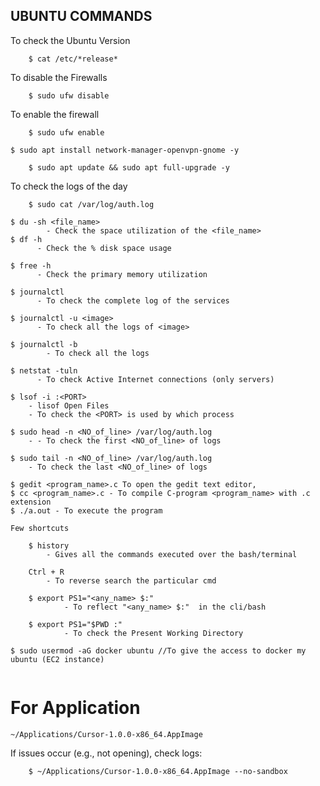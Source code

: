 ## UBUNTU COMMANDS

To check the Ubuntu Version
```
    $ cat /etc/*release* 
```

To disable the Firewalls
```
    $ sudo ufw disable 
```

To enable the firewall
```  
    $ sudo ufw enable 
```
```  
$ sudo apt install network-manager-openvpn-gnome -y
```
```
    $ sudo apt update && sudo apt full-upgrade -y 
```
To check the logs of the day
```
    $ sudo cat /var/log/auth.log
```
    
    $ du -sh <file_name> 
            - Check the space utilization of the <file_name>
    $ df -h
          - Check the % disk space usage

    $ free -h
          - Check the primary memory utilization
          
    $ journalctl
          - To check the complete log of the services

    $ journalctl -u <image>
          - To check all the logs of <image>

    $ journalctl -b
            - To check all the logs

    $ netstat -tuln
          - To check Active Internet connections (only servers)

    $ lsof -i :<PORT>
        - lisof Open Files
        - To check the <PORT> is used by which process

    $ sudo head -n <NO_of_line> /var/log/auth.log
        - - To check the first <NO_of_line> of logs

    $ sudo tail -n <NO_of_line> /var/log/auth.log
        - To check the last <NO_of_line> of logs
        
    
    
```
$ gedit <program_name>.c To open the gedit text editor,
$ cc <program_name>.c - To compile C-program <program_name> with .c extension
$ ./a.out - To execute the program

Few shortcuts

    $ history
        - Gives all the commands executed over the bash/terminal

    Ctrl + R
        - To reverse search the particular cmd

    $ export PS1="<any_name> $:"
            - To reflect "<any_name> $:"  in the cli/bash

    $ export PS1="$PWD :"
            - To check the Present Working Directory

```



```
$ sudo usermod -aG docker ubuntu //To give the access to docker my ubuntu (EC2 instance)


```





# For Application

    ~/Applications/Cursor-1.0.0-x86_64.AppImage

    
If issues occur (e.g., not opening), check logs:

```
    $ ~/Applications/Cursor-1.0.0-x86_64.AppImage --no-sandbox
```


